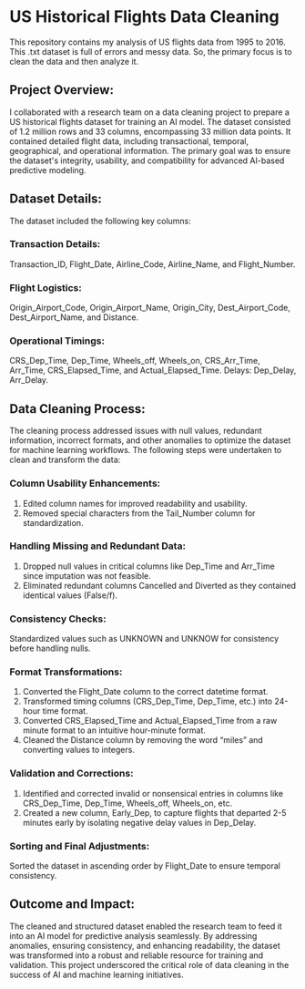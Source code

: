 # US Historical Flights Data Cleaning
This repository contains my analysis of US flights data from 1995 to 2016. This .txt dataset is full of errors and messy data. So, the primary focus is to clean the data and then analyze it.

## Project Overview:
I collaborated with a research team on a data cleaning project to prepare a US historical flights dataset for training an AI model. The dataset consisted of 1.2 million rows and 33 columns, encompassing 33 million data points. It contained detailed flight data, including transactional, temporal, geographical, and operational information. The primary goal was to ensure the dataset's integrity, usability, and compatibility for advanced AI-based predictive modeling.

## Dataset Details:
The dataset included the following key columns:

### Transaction Details:
Transaction_ID, Flight_Date, Airline_Code, Airline_Name, and Flight_Number.

### Flight Logistics: 
Origin_Airport_Code, Origin_Airport_Name, Origin_City, Dest_Airport_Code, Dest_Airport_Name, and Distance.

### Operational Timings: 
CRS_Dep_Time, Dep_Time, Wheels_off, Wheels_on, CRS_Arr_Time, Arr_Time, CRS_Elapsed_Time, and Actual_Elapsed_Time.
Delays: Dep_Delay, Arr_Delay.

## Data Cleaning Process:
The cleaning process addressed issues with null values, redundant information, incorrect formats, and other anomalies to optimize the dataset for machine learning workflows.
The following steps were undertaken to clean and transform the data:

### Column Usability Enhancements:
1. Edited column names for improved readability and usability.
2. Removed special characters from the Tail_Number column for standardization.

### Handling Missing and Redundant Data:
1. Dropped null values in critical columns like Dep_Time and Arr_Time since imputation was not feasible.
2. Eliminated redundant columns Cancelled and Diverted as they contained identical values (False/f).

### Consistency Checks:
Standardized values such as UNKNOWN and UNKNOW for consistency before handling nulls.

### Format Transformations:
1. Converted the Flight_Date column to the correct datetime format.
2. Transformed timing columns (CRS_Dep_Time, Dep_Time, etc.) into 24-hour time format.
3. Converted CRS_Elapsed_Time and Actual_Elapsed_Time from a raw minute format to an intuitive hour-minute format.
4. Cleaned the Distance column by removing the word “miles” and converting values to integers.

### Validation and Corrections:
1. Identified and corrected invalid or nonsensical entries in columns like CRS_Dep_Time, Dep_Time, Wheels_off, Wheels_on, etc.
2. Created a new column, Early_Dep, to capture flights that departed 2-5 minutes early by isolating negative delay values in Dep_Delay.
### Sorting and Final Adjustments:
Sorted the dataset in ascending order by Flight_Date to ensure temporal consistency.

## Outcome and Impact:
The cleaned and structured dataset enabled the research team to feed it into an AI model for predictive analysis seamlessly. By addressing anomalies, ensuring consistency, and enhancing readability, the dataset was transformed into a robust and reliable resource for training and validation. This project underscored the critical role of data cleaning in the success of AI and machine learning initiatives.
